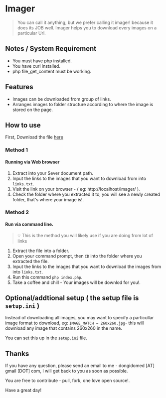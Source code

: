 # Imager
  
  > You can call it anything, but we prefer calling it imager! because it does its JOB well.
  Imager helps you to download every images on a particular Url.

## Notes / System Requirement
   - You must have php installed.
   - You have curl installed.
   - php file_get_content must be working.

## Features

 - Images can be downloaded from group of links.
 - Arranges images to folder structure according to where the image is stored on the page.

## How to use
  
  First, Download the file [here](https://github.com/dongido001/Imager/archive/master.zip)

  ### Method 1

  #### Running via Web browser

  1. Extract into your Sever document path.
  2. Input the links to the images that you want to download from into `links.txt`.
  3. Visit the link on your browser - ( eg: http://localhost/imager/ ).
  4. Check the folder where you extracted it to, you will see a newly created folder, that's where your image is!.
    
  ### Method 2

  #### Run via command line.
   > :bulb: This is the method you will likely use if you are doing from  lot of links
  1. Extract the file into a folder.
  2. Open your command prompt, then `CD` into the folder where you extracted the file.
  3. Input the links to the images that you want to download the images from into `links.txt`.
  4. Run this command `php index.php`.
  5. Take a coffee and chill - Your images will be downlod for you!.
    
## Optional/addtional setup ( the setup file is `setup.ini` )

Instead of downloading all images, you may want to specify a particullar image format to download,
  eg: `IMAGE_MATCH = 260x260.jpg`- this will download any image that contains 260x260 in the name.

  You can set this up in the `setup.ini` file.
   
## Thanks

If you have any question, please send an email to me - dongidomed [AT] gmail [DOT] com, I will get back to you as soon as possible.

You are free to contribute - pull, fork, one love open source!.

Have a great day!
